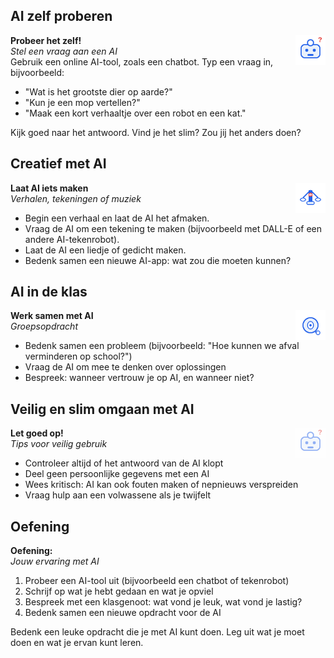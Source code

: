 ## AI zelf proberen

<div class="matrix-cell praktijk">
  <img src="/static/images/robot_vraagteken.svg" alt="Robot met vraagteken" width="48" style="float:right;margin-left:1em;"/>
  <strong>Probeer het zelf!</strong><br>
  <em>Stel een vraag aan een AI</em>
  <div class="matrix-uitleg">
    Gebruik een online AI-tool, zoals een chatbot. Typ een vraag in, bijvoorbeeld:
    <ul>
      <li>"Wat is het grootste dier op aarde?"</li>
      <li>"Kun je een mop vertellen?"</li>
      <li>"Maak een kort verhaaltje over een robot en een kat."</li>
    </ul>
    Kijk goed naar het antwoord. Vind je het slim? Zou jij het anders doen?
  </div>
</div>

## Creatief met AI

<div class="matrix-cell creatief">
  <img src="/static/images/ai_weegschaal.svg" alt="AI weegschaal" width="48" style="float:right;margin-left:1em;"/>
  <strong>Laat AI iets maken</strong><br>
  <em>Verhalen, tekeningen of muziek</em>
  <div class="matrix-uitleg">
    <ul>
      <li>Begin een verhaal en laat de AI het afmaken.</li>
      <li>Vraag de AI om een tekening te maken (bijvoorbeeld met DALL-E of een andere AI-tekenrobot).</li>
      <li>Laat de AI een liedje of gedicht maken.</li>
      <li>Bedenk samen een nieuwe AI-app: wat zou die moeten kunnen?</li>
    </ul>
  </div>
</div>

## AI in de klas

<div class="matrix-cell klas">
  <img src="/static/images/ai_vergrootglas.svg" alt="AI met vergrootglas" width="48" style="float:right;margin-left:1em;"/>
  <strong>Werk samen met AI</strong><br>
  <em>Groepsopdracht</em>
  <div class="matrix-uitleg">
    <ul>
      <li>Bedenk samen een probleem (bijvoorbeeld: "Hoe kunnen we afval verminderen op school?")</li>
      <li>Vraag de AI om mee te denken over oplossingen</li>
      <li>Bespreek: wanneer vertrouw je op AI, en wanneer niet?</li>
    </ul>
  </div>
</div>

## Veilig en slim omgaan met AI

<div class="matrix-cell veilig">
  <img src="/static/images/robot_vraagteken.svg" alt="Robot met vraagteken" width="48" style="float:right;margin-left:1em;opacity:0.5;"/>
  <strong>Let goed op!</strong><br>
  <em>Tips voor veilig gebruik</em>
  <div class="matrix-uitleg">
    <ul>
      <li>Controleer altijd of het antwoord van de AI klopt</li>
      <li>Deel geen persoonlijke gegevens met een AI</li>
      <li>Wees kritisch: AI kan ook fouten maken of nepnieuws verspreiden</li>
      <li>Vraag hulp aan een volwassene als je twijfelt</li>
    </ul>
  </div>
</div>

## Oefening

<div class="matrix-cell oefening">
  <strong>Oefening:</strong><br>
  <em>Jouw ervaring met AI</em>
  <div class="matrix-uitleg">
    <ol>
      <li>Probeer een AI-tool uit (bijvoorbeeld een chatbot of tekenrobot)</li>
      <li>Schrijf op wat je hebt gedaan en wat je opviel</li>
      <li>Bespreek met een klasgenoot: wat vond je leuk, wat vond je lastig?</li>
      <li>Bedenk samen een nieuwe opdracht voor de AI</li>
    </ol>
  </div>
</div>

<div class="ai-voorbeeld">Bedenk een leuke opdracht die je met AI kunt doen. Leg uit wat je moet doen en wat je ervan kunt leren.</div> 